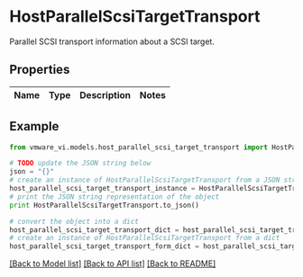 # HostParallelScsiTargetTransport

Parallel SCSI transport information about a SCSI target. 

## Properties
Name | Type | Description | Notes
------------ | ------------- | ------------- | -------------

## Example

```python
from vmware_vi.models.host_parallel_scsi_target_transport import HostParallelScsiTargetTransport

# TODO update the JSON string below
json = "{}"
# create an instance of HostParallelScsiTargetTransport from a JSON string
host_parallel_scsi_target_transport_instance = HostParallelScsiTargetTransport.from_json(json)
# print the JSON string representation of the object
print HostParallelScsiTargetTransport.to_json()

# convert the object into a dict
host_parallel_scsi_target_transport_dict = host_parallel_scsi_target_transport_instance.to_dict()
# create an instance of HostParallelScsiTargetTransport from a dict
host_parallel_scsi_target_transport_form_dict = host_parallel_scsi_target_transport.from_dict(host_parallel_scsi_target_transport_dict)
```
[[Back to Model list]](../README.md#documentation-for-models) [[Back to API list]](../README.md#documentation-for-api-endpoints) [[Back to README]](../README.md)


